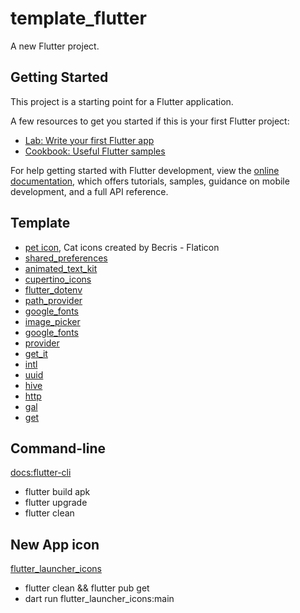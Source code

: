 # template_flutter

A new Flutter project.

## Getting Started

This project is a starting point for a Flutter application.

A few resources to get you started if this is your first Flutter project:

- [Lab: Write your first Flutter app](https://docs.flutter.dev/get-started/codelab)
- [Cookbook: Useful Flutter samples](https://docs.flutter.dev/cookbook)

For help getting started with Flutter development, view the
[online documentation](https://docs.flutter.dev/), which offers tutorials,
samples, guidance on mobile development, and a full API reference.

## Template
- [pet icon](https://www.flaticon.com/free-icons/cat), Cat icons created by Becris - Flaticon
- [shared_preferences](https://pub.dev/packages/shared_preferences)
- [animated_text_kit](https://pub.dev/packages/animated_text_kit)
- [cupertino_icons](https://pub.dev/packages/cupertino_icons)
- [flutter_dotenv](https://pub.dev/packages/flutter_dotenv)
- [path_provider](https://pub.dev/packages/path_provider)
- [google_fonts](https://pub.dev/packages/)
- [image_picker](https://pub.dev/packages/image_picker)
- [google_fonts](https://pub.dev/packages/google_fonts)
- [provider](https://pub.dev/packages/provider)
- [get_it](https://pub.dev/packages/get_it)
- [intl](https://pub.dev/packages/intl)
- [uuid](https://pub.dev/packages/uuid)
- [hive](https://pub.dev/packages/hive)
- [http](https://pub.dev/packages/http)
- [gal](https://pub.dev/packages/gal)
- [get](https://pub.dev/packages/get)

## Command-line
[docs:flutter-cli](https://docs.flutter.dev/reference/flutter-cli)
* flutter build apk
* flutter upgrade
* flutter clean

## New App icon
[flutter_launcher_icons](https://pub.dev/packages/flutter_launcher_icons)
* flutter clean && flutter pub get  
* dart run flutter_launcher_icons:main